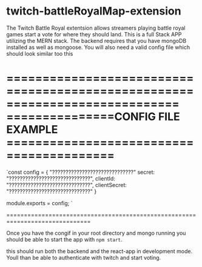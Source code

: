 # twitch-battleRoyalMap-extension

The Twitch Battle Royal extentsion allows streamers playing battle royal games start a vote for where they should land.
This is a full Stack APP utilizing the MERN stack. The backend requires that you have mongoDB installed as well as mongoose.
You will also need a valid config file which should look similar too this 

============================================================================
===============CONFIG FILE EXAMPLE =========================================
============================================================================


`const config = {    "??????????????????????????????"
    secret:         "??????????????????????????????",
    clientId:       "??????????????????????????????",
    clientSecret:   "??????????????????????????????"
}

module.exports = config; `


==============================================================================

Once you have the congif in your root directory and mongo running you should be able to start the app with `npm start`.

this should run both the backend and the react-app in development mode. Youll than be able to authenticate with twitch and start voting.
